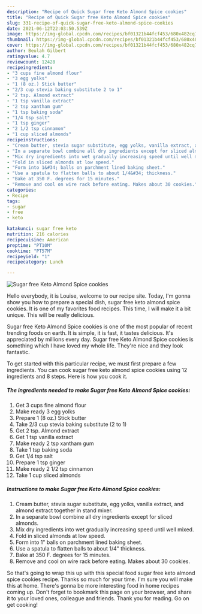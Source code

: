 ```yaml
---
description: "Recipe of Quick Sugar free Keto Almond Spice cookies"
title: "Recipe of Quick Sugar free Keto Almond Spice cookies"
slug: 331-recipe-of-quick-sugar-free-keto-almond-spice-cookies
date: 2021-06-12T22:03:50.539Z
image: https://img-global.cpcdn.com/recipes/bf01321b44fcf453/680x482cq70/sugar-free-keto-almond-spice-cookies-recipe-main-photo.jpg
thumbnail: https://img-global.cpcdn.com/recipes/bf01321b44fcf453/680x482cq70/sugar-free-keto-almond-spice-cookies-recipe-main-photo.jpg
cover: https://img-global.cpcdn.com/recipes/bf01321b44fcf453/680x482cq70/sugar-free-keto-almond-spice-cookies-recipe-main-photo.jpg
author: Beulah Gilbert
ratingvalue: 4.7
reviewcount: 12428
recipeingredient:
- "3 cups fine almond flour"
- "3 egg yolks"
- "1 (8 oz.) Stick butter"
- "2/3 cup stevia baking substitute 2 to 1"
- "2 tsp. Almond extract"
- "1 tsp vanilla extract"
- "2 tsp xantham gum"
- "1 tsp baking soda"
- "1/4 tsp salt"
- "1 tsp ginger"
- "2 1/2 tsp cinnamon"
- "1 cup sliced almonds"
recipeinstructions:
- "Cream butter, stevia sugar substitute, egg yolks, vanilla extract, and almond extract together in stand mixer."
- "In a separate bowl combine all dry ingredients except for sliced almonds."
- "Mix dry ingredients into wet gradually increasing speed until well mixed."
- "Fold in sliced almonds at low speed."
- "Form into 1&#34; balls on parchment lined baking sheet."
- "Use a spatula to flatten balls to about 1/4&#34; thickness."
- "Bake at 350 F. degrees for 15 minutes."
- "Remove and cool on wire rack before eating. Makes about 30 cookies."
categories:
- Recipe
tags:
- sugar
- free
- keto

katakunci: sugar free keto 
nutrition: 216 calories
recipecuisine: American
preptime: "PT10M"
cooktime: "PT57M"
recipeyield: "1"
recipecategory: Lunch

---
```



![Sugar free Keto Almond Spice cookies](https://img-global.cpcdn.com/recipes/bf01321b44fcf453/680x482cq70/sugar-free-keto-almond-spice-cookies-recipe-main-photo.jpg)

Hello everybody, it is Louise, welcome to our recipe site. Today, I'm gonna show you how to prepare a special dish, sugar free keto almond spice cookies. It is one of my favorites food recipes. This time, I will make it a bit unique. This will be really delicious.



Sugar free Keto Almond Spice cookies is one of the most popular of recent trending foods on earth. It is simple, it is fast, it tastes delicious. It's appreciated by millions every day. Sugar free Keto Almond Spice cookies is something which I have loved my whole life. They're nice and they look fantastic.


To get started with this particular recipe, we must first prepare a few ingredients. You can cook sugar free keto almond spice cookies using 12 ingredients and 8 steps. Here is how you cook it.

<!--inarticleads1-->

##### The ingredients needed to make Sugar free Keto Almond Spice cookies:

1. Get 3 cups fine almond flour
1. Make ready 3 egg yolks
1. Prepare 1 (8 oz.) Stick butter
1. Take 2/3 cup stevia baking substitute (2 to 1)
1. Get 2 tsp. Almond extract
1. Get 1 tsp vanilla extract
1. Make ready 2 tsp xantham gum
1. Take 1 tsp baking soda
1. Get 1/4 tsp salt
1. Prepare 1 tsp ginger
1. Make ready 2 1/2 tsp cinnamon
1. Take 1 cup sliced almonds




<!--inarticleads2-->

##### Instructions to make Sugar free Keto Almond Spice cookies:

1. Cream butter, stevia sugar substitute, egg yolks, vanilla extract, and almond extract together in stand mixer.
1. In a separate bowl combine all dry ingredients except for sliced almonds.
1. Mix dry ingredients into wet gradually increasing speed until well mixed.
1. Fold in sliced almonds at low speed.
1. Form into 1&#34; balls on parchment lined baking sheet.
1. Use a spatula to flatten balls to about 1/4&#34; thickness.
1. Bake at 350 F. degrees for 15 minutes.
1. Remove and cool on wire rack before eating. Makes about 30 cookies.




So that's going to wrap this up with this special food sugar free keto almond spice cookies recipe. Thanks so much for your time. I'm sure you will make this at home. There's gonna be more interesting food in home recipes coming up. Don't forget to bookmark this page on your browser, and share it to your loved ones, colleague and friends. Thank you for reading. Go on get cooking!
